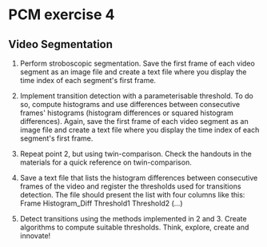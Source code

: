 # PCM exercise 4

## Video Segmentation

1. Perform stroboscopic segmentation. Save the first frame of each video segment as an image file and create a text file where you display the time index of each segment's first frame.

2. Implement transition detection with a parameterisable threshold. To do so, compute histograms and use differences between consecutive frames' histograms (histogram differences or squared histogram differences). Again, save the first frame of each video segment as an image file and create a text file where you display the time index of each segment's first frame.

3. Repeat point 2, but using twin-comparison. Check the handouts in the materials for a quick reference on twin-comparison.

4. Save a text file that lists the histogram differences between consecutive frames of the video and register the thresholds used for transitions detection.
The file should present the list with four columns like this:
     Frame		Histogram_Diff		Threshold1	Threshold2
     (…)

5. Detect transitions using the methods implemented in 2 and 3. Create algorithms to compute suitable thresholds. Think, explore, create and innovate!
